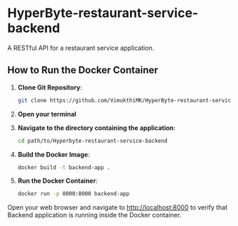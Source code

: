 # HyperByte-restaurant-service-backend

A RESTful API for a restaurant service application.

## How to Run the Docker Container

1. **Clone Git Repository**:
    ```sh
    git clone https://github.com/VimukthiMK/HyperByte-restaurant-service-backend.git
    ```

2. **Open your terminal**

3. **Navigate to the directory containing the application**:
    ```sh
    cd path/to/Hyperbyte-restaurant-service-backend
    ```

4. **Build the Docker Image**:
    ```sh
    docker build -t backend-app .
    ```

5. **Run the Docker Container**:
    ```sh
    docker run -p 8000:8000 backend-app
    ```

Open your web browser and navigate to [http://localhost:8000](http://localhost:8000) to verify that Backend application is running inside the Docker container.
